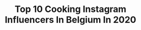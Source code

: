 ---
title: Top 10 Cooking Instagram Influencers In Belgium In 2020
description: Identify the most popular Instagram accounts on inBeat.
platform: Instagram
profiles:
  - username: "chantalecoun"
    fullname: >-
      Chantale’s Look At The World
    location: "Belgium"
    followers: 2908
    engagement: 1647
    commentsToLikes: 0.053406
    avatar: "https://scontent-ams4-1.cdninstagram.com/v/t51.2885-19/s320x320/39312133_263367104386280_2104279919134507008_n.jpg?_nc_ht=scontent-ams4-1.cdninstagram.com&_nc_ohc=c_C0G5xKTFoAX8ApbUC&oh=008fa601864a81d53fce378194c9ec1b&oe=5EBC08BF"
    verified: false
    hashtags: "#sunrise, #sunrisephotography, #limburg, #visitlimburg"
  - username: "charlotte_collard"
    fullname: >-
      Charlotte Collard’s Kitchen
    location: "Belgium"
    followers: 77349
    engagement: 145
    commentsToLikes: 0.095372
    avatar: "https://scontent-ams4-1.cdninstagram.com/v/t51.2885-19/s320x320/73414963_444537716203036_3812083195197784064_n.jpg?_nc_ht=scontent-ams4-1.cdninstagram.com&_nc_ohc=zmkOBV3eKdYAX_cNHuG&oh=81e82ec2cd81e35aacc37c6f4c6c56f9&oe=5EBD52B0"
    verified: true
    hashtags: "#cake, #elephant, #coconutoil, #katemoss"
  - username: "joy__puzzle"
    fullname: >-
      Justine
    location: "Belgium"
    followers: 2155
    engagement: 1482
    commentsToLikes: 0.121838
    avatar: "https://scontent-lhr8-1.cdninstagram.com/v/t51.2885-19/s320x320/73425470_675981026258281_9133179707913666560_n.jpg?_nc_ht=scontent-lhr8-1.cdninstagram.com&_nc_ohc=OVU5QAZ6Lx8AX8R_pnp&oh=b8f1a1bb8c09784f72761d53e1b7b921&oe=5EB90391"
    verified: false
    hashtags: "#homeworking, #monbureau, #thebunkers, #souper"
  - username: "thatgirlwithherblog"
    fullname: >-
      ⚡️ JOLIEN ⚡️
    location: "Belgium"
    followers: 27892
    engagement: 209
    commentsToLikes: 0.156707
    avatar: "https://scontent-lhr8-1.cdninstagram.com/v/t51.2885-19/s320x320/90909321_1168213483570521_3258632932046143488_n.jpg?_nc_ht=scontent-lhr8-1.cdninstagram.com&_nc_ohc=-xYMH6DMkDcAX-5jILL&oh=b057f7e185ed6628b52f212146b84186&oe=5EBA22A8"
    verified: false
    hashtags: "#bracelet, #hotspot, #loveyou, #catsofinstagram"
  - username: "jerome_carlier"
    fullname: >-
      Jerome Carlier
    location: "Belgium"
    followers: 86625
    engagement: 565
    commentsToLikes: 0.035169
    avatar: "https://scontent-lhr8-1.cdninstagram.com/v/t51.2885-19/s320x320/82735881_905039843299826_7904219595492294656_n.jpg?_nc_ht=scontent-lhr8-1.cdninstagram.com&_nc_ohc=3XYGbIwDprkAX-vnS13&oh=27bcad4ca513c8ed40d38e0330943816&oe=5EBC8339"
    verified: false
    hashtags: "#vegan, #sebman, #beforequarantine, #restaurant"
  - username: "freyy"
    fullname: >-
      𝓕𝓻𝓮𝔂𝓳𝓪 𝓥𝓪𝓷𝓭𝓮𝓷 𝓑𝓻𝓸𝓾𝓬𝓴𝓮
    location: "Belgium"
    followers: 14908
    engagement: 637
    commentsToLikes: 0.012168
    avatar: "https://scontent-lga3-1.cdninstagram.com/v/t51.2885-19/s320x320/81238351_1262974297219795_6207960886577987584_n.jpg?_nc_ht=scontent-lga3-1.cdninstagram.com&_nc_ohc=P2JJKbJeRiMAX_ZMlqg&oh=4fb31311281c2985f34e0147fd4d09fa&oe=5EB06AB6"
    verified: false
    hashtags: "#walkies, #cats, #camplife, #pinupmodel"
  - username: "welowcook"
    fullname: >-
      WelOwcook ~ Food Blogger
    location: "Belgium"
    followers: 8970
    engagement: 514
    commentsToLikes: 0.097384
    avatar: "https://scontent-ams4-1.cdninstagram.com/v/t51.2885-19/s320x320/67513986_1184864805035186_6756466937997295616_n.jpg?_nc_ht=scontent-ams4-1.cdninstagram.com&_nc_ohc=HBHAB-dciYoAX84VWIt&oh=6b1a464c11f5dccf55e9a64d01a133d4&oe=5EBC2E10"
    verified: false
    hashtags: "#recettebrunch, #recettedujour, #potimarroncurry, #potimarrons"
  - username: "devindevasquez"
    fullname: >-
      Devin DeVasquez
    location: "Belgium"
    followers: 161060
    engagement: 312
    commentsToLikes: 0.011111
    avatar: "https://scontent-ams4-1.cdninstagram.com/v/t51.2885-19/s320x320/47581870_2540359729323833_8529321191725334528_n.jpg?_nc_ht=scontent-ams4-1.cdninstagram.com&_nc_ohc=s5Fj7uf4ZGMAX9OWlAL&oh=ddd8ab067fb22c6a738b2f796b02244e&oe=5EB77FEF"
    verified: true
    hashtags: "#salon, #modeling, #love, #springishere"
  - username: "audrey_marshmaloo"
    fullname: >-
      Audrey Marshmaloo
    location: "Belgium"
    followers: 168812
    engagement: 154
    commentsToLikes: 0.019878
    avatar: "https://scontent-lhr8-1.cdninstagram.com/v/t51.2885-19/s320x320/92494516_2479949578888377_2132939080554512384_n.jpg?_nc_ht=scontent-lhr8-1.cdninstagram.com&_nc_ohc=CU2yXPLMyTYAX8L9TDu&oh=f3e4e7e242b5032e089a70542ceb6cf9&oe=5EBCDBB8"
    verified: false
    hashtags: "#coachny, #coffeelover, #foodie, #greytransition"
  - username: "ella_fairytale"
    fullname: >-
      Anca Moraru
    location: "Belgium"
    followers: 6147
    engagement: 265
    commentsToLikes: 0.321434
    avatar: "https://scontent-ams4-1.cdninstagram.com/v/t51.2885-19/s320x320/38081553_1105407792942002_4310677826807267328_n.jpg?_nc_ht=scontent-ams4-1.cdninstagram.com&_nc_ohc=uXf0gmMxK8gAX92Dz6K&oh=2e53a09fd591a62192c4bf25b02d14dc&oe=5EAF34CA"
    verified: false
    hashtags: "#beautyaddict, #myson, #catphoto, #sanomaximapowergel"
---